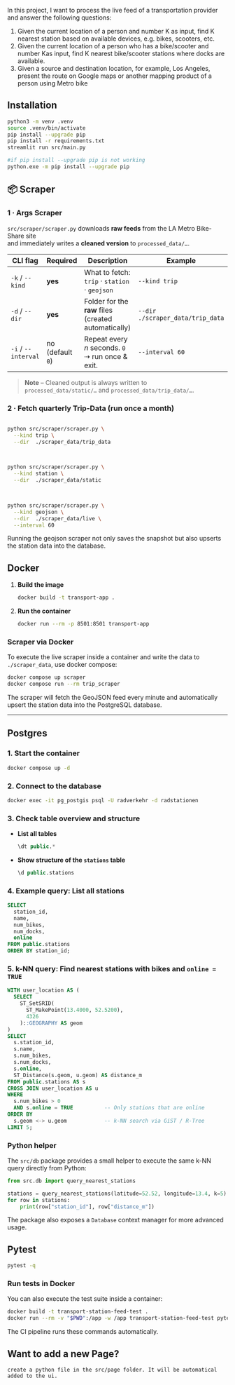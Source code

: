 In this project, I want to process the live feed of a transportation provider and
 answer the following questions:
 1. Given the current location of a person and number K as input, find K
nearest station based on available devices, e.g. bikes, scooters, etc.
 2. Given the current location of a person who has a bike/scooter and number
 Kas input, find K nearest bike/scooter stations where docks are available.
 3. Given a source and destination location, for example, Los Angeles, present
 the route on Google maps or another mapping product of a person using
 Metro bike

## Installation

```bash
python3 -m venv .venv
source .venv/bin/activate
pip install --upgrade pip 
pip install -r requirements.txt
streamlit run src/main.py
```

```bash
#if pip install --upgrade pip is not working
python.exe -m pip install --upgrade pip
```

## 📦 Scraper

### 1 · Args **Scraper**

`src/scraper/scraper.py` downloads **raw feeds** from the LA Metro Bike-Share site  
and immediately writes a **cleaned version** to `processed_data/…`.

| CLI flag | Required | Description | Example |
|----------|----------|-------------|---------|
| `-k` / `--kind` | **yes** | What to fetch: <br>`trip` · `station` · `geojson` | `--kind trip` |
| `-d` / `--dir`  | **yes** | Folder for the **raw** files (created automatically) | `--dir ./scraper_data/trip_data` |
| `-i` / `--interval` | no (default `0`) | Repeat every *n* seconds. `0` ⇢ run once & exit. | `--interval 60` |

> **Note** – Cleaned output is always written to  
> `processed_data/static/…` and `processed_data/trip_data/…`.


### 2 · Fetch quarterly **Trip-Data** (run once a month)

```bash

python src/scraper/scraper.py \
  --kind trip \
  --dir  ./scraper_data/trip_data
  
```
```bash

python src/scraper/scraper.py \
  --kind station \
  --dir  ./scraper_data/static
  
```
```bash

python src/scraper/scraper.py \
  --kind geojson \
  --dir  ./scraper_data/live \
  --interval 60

```
Running the geojson scraper not only saves the snapshot but also upserts the
station data into the database.

## Docker

1. **Build the image**  
   ```bash
   docker build -t transport-app .
   ```

2. **Run the container**
   ```bash
   docker run --rm -p 8501:8501 transport-app
   ```

### Scraper via Docker

To execute the live scraper inside a container and write the data to
`./scraper_data`, use docker compose:

```bash
docker compose up scraper
docker compose run --rm trip_scraper
```

The scraper will fetch the GeoJSON feed every minute and automatically
upsert the station data into the PostgreSQL database.

---

## Postgres

### 1. Start the container  
```bash
docker compose up -d
```

### 2. Connect to the database  
```bash
docker exec -it pg_postgis psql -U radverkehr -d radstationen
```

### 3. Check table overview and structure  
- **List all tables**  
  ```sql
  \dt public.*
  ```
- **Show structure of the `stations` table**  
  ```sql
  \d public.stations
  ```

### 4. Example query: List all stations  
```sql
SELECT
  station_id,
  name,
  num_bikes,
  num_docks,
  online
FROM public.stations
ORDER BY station_id;
```

### 5. k-NN query: Find nearest stations with bikes and `online = TRUE`  
```sql
WITH user_location AS (
  SELECT
    ST_SetSRID(
      ST_MakePoint(13.4000, 52.5200),
      4326
    )::GEOGRAPHY AS geom
)
SELECT
  s.station_id,
  s.name,
  s.num_bikes,
  s.num_docks,
  s.online,
  ST_Distance(s.geom, u.geom) AS distance_m
FROM public.stations AS s
CROSS JOIN user_location AS u
WHERE
  s.num_bikes > 0
  AND s.online = TRUE          -- Only stations that are online
ORDER BY
  s.geom <-> u.geom            -- k-NN search via GiST / R-Tree
LIMIT 5;
```

### Python helper
The `src/db` package provides a small helper to execute the same k-NN query
directly from Python:

```python
from src.db import query_nearest_stations

stations = query_nearest_stations(latitude=52.52, longitude=13.4, k=5)
for row in stations:
    print(row["station_id"], row["distance_m"])
```

The package also exposes a `Database` context manager for more advanced usage.

## Pytest

```bash
pytest -q

```

### Run tests in Docker

You can also execute the test suite inside a container:

```bash
docker build -t transport-station-feed-test .
docker run --rm -v "$PWD":/app -w /app transport-station-feed-test pytest -q
```

The CI pipeline runs these commands automatically.

## Want to add a new Page?
```
create a python file in the src/page folder. It will be automatical added to the ui. 
```
